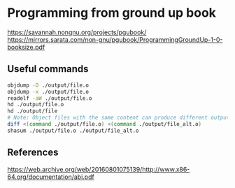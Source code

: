 # Programming from ground up book

https://savannah.nongnu.org/projects/pgubook/
https://mirrors.sarata.com/non-gnu/pgubook/ProgrammingGroundUp-1-0-booksize.pdf

## Useful commands

```bash
objdump -D ./output/file.o
objdump -x ./output/file.o
readelf -aW ./output/file.o
hd ./output/file.o
hd ./output/file
# Note: Object files with the same content can produce different output
diff <(command ./output/file.o) <(command ./output/file_alt.o)
shasum ./output/file.o ./output/file_alt.o
```

## References

https://web.archive.org/web/20160801075139/http://www.x86-64.org/documentation/abi.pdf
